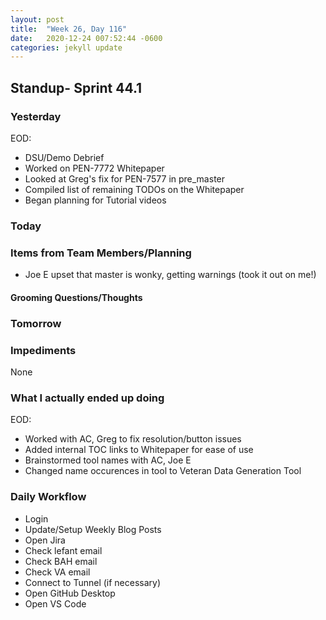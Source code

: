 ```yaml
---
layout: post
title:  "Week 26, Day 116"
date:   2020-12-24 007:52:44 -0600
categories: jekyll update
---
```


## Standup- Sprint 44.1
  
### Yesterday
EOD:
* DSU/Demo Debrief
* Worked on PEN-7772 Whitepaper
* Looked at Greg's fix for PEN-7577 in pre_master
* Compiled list of remaining TODOs on the Whitepaper
* Began planning for Tutorial videos

### Today

  
### Items from Team Members/Planning
* Joe E upset that master is wonky, getting warnings (took it out on me!)
#### Grooming Questions/Thoughts

### Tomorrow
  
### Impediments
None
### What I actually ended up doing
EOD:
* Worked with AC, Greg to fix resolution/button issues
* Added internal TOC links to Whitepaper for ease of use
* Brainstormed tool names with AC, Joe E
* Changed name occurences in tool to Veteran Data Generation Tool

### Daily Workflow
* Login
* Update/Setup Weekly Blog Posts
* Open Jira
* Check lefant email
* Check BAH email
* Check VA email
* Connect to Tunnel (if necessary)
* Open GitHub Desktop
* Open VS Code

